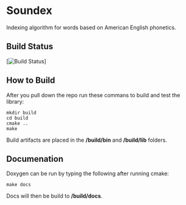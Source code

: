 Soundex
===

Indexing algorithm for words based on American English phonetics.


Build Status
---
[![Build Status](https://travis-ci.org/Kazz47/soundex.svg?branch=master)]


How to Build
---
After you pull down the repo run these commans to build and test the library:
```
mkdir build
cd build
cmake ..
make
```

Build artifacts are placed in the **/build/bin** and **/build/lib** folders.


Documenation
---
Doxygen can be run by typing the following after running cmake:
```
make docs
```

Docs will then be build to **/build/docs**.
